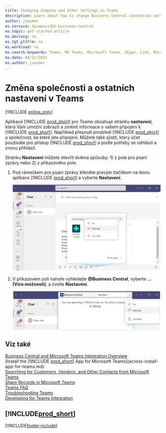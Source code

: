 ```yaml
---
title: Changing Company and Other Settings in Teams 
description: Learn about how to change Business Central connection settings from Microsoft Teams.
author: jswymer
ms.service: dynamics365-business-central
ms.topic: get-started-article
ms.devlang: na
ms.tgt_pltfrm: na
ms.workload: na
ms.search.keywords: Teams, MS Teams, Microsoft Teams, Skype, Link, Microsoft 365, settings, search
ms.date: 04/12/2021
ms.author: jswymer
---
```


# Změna společnosti a ostatních nastavení v Teams

[!INCLUDE [online_only](includes/online_only.md)]

Aplikace [!INCLUDE [prod_short](includes/prod_short.md)] pro Teams obsahuje stránku **nastavení**, která Vám umožní zobrazit a změnit informace o vašem připojení k [!INCLUDE [prod_short](includes/prod_short.md)]. Například přepnutí prostředí [!INCLUDE [prod_short](includes/prod_short.md)] a společnost, ke které jste připojeni. Můžete také zjistit, který účet používáte pro přístup [!INCLUDE [prod_short](includes/prod_short.md)] a podle potřeby se odhlásit a znovu přihlásit.

 Stránku **Nastavení** můžete otevřít dvěma způsoby: 1) z pole pro psaní zprávy nebo 2) z příkazového pole.

1. Pod rámečkem pro psaní zprávy klikněte pravým tlačítkem na ikonu aplikace [!INCLUDE [prod_short](includes/prod_short.md)] a vyberte **Nastavení**.

   ![Settings for Business Central from command box.](media/teams-settings-message-box.png)

2. V příkazovém poli nahoře vyhledejte **@Business Central**, vyberte **... (Více možností)**, a zvolte **Nastavení**.

   ![Settings for Business Central from message box.](media/teams-settings-command-box.png)

## Viz také

[Business Central and Microsoft Teams Integration Overview](across-teams-overview.md)  
[Install the [!INCLUDE [prod_short](includes/prod_short.md)] App for Microsoft Teams](across-install-app-for-teams.md)  
[Searching for Customers, Vendors, and Other Contacts from Microsoft Teams](across-search-contacts-teams.md)  
[Share Records in Microsoft Teams](across-working-with-teams.md)  
[Teams FAQ](teams-faq.md)  
[Troubleshooting Teams](admin-teams-troubleshooting.md)  
[Developing for Teams Integration](/dynamics365/business-central/dev-itpro/developer/devenv-develop-for-teams)

## [!INCLUDE[prod_short](includes/free_trial_md.md)]


[!INCLUDE[footer-include](includes/footer-banner.md)]